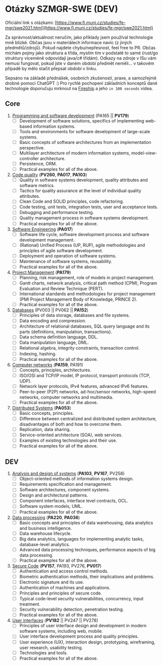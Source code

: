 # Otázky SZMGR-SWE (DEV)

Oficiální link s otázkami: [https://www.fi.muni.cz/studies/fe-mgr/swe2021.html](https://www.fi.muni.cz/studies/fe-mgr/swe2021.html)

Za správnost/aktuálnost neručím, jako příklady jsem používal technologie mně blízké. Občas jsou v materiálech informace navíc (z jiných předmětů/zdrojů). Pokud najdete chybu/nepřesnost, feel free to PR. Občas míchám pojmy jako struktura a třída, myslím tím v podstatě to samé (rust/go struktury víceméně odpovídají java/c# třídám). Odkazy na zdroje v ISu vám nemusí fungovat, pokud jste v daném období předmět neměli... v takovém případě by mělo stačit přepsat období v linku.

Sepsáno na základě přednášek, osobních zkušeností, praxe, a samozřejmě drobné pomoci ChatGPT :) Pro rychlé pochopení základních konceptů dané technologie doporučuju mrknout na [Fireship](https://www.youtube.com/@Fireship) a jeho `in 100 seconds` videa.

## Core

1. [Programming and software development](./1_programovani_a_softwarovy_vyvoj.md) (PA165 || **PV179**)
    - [ ] Development of software solutions, specifics of implementing web-based information systems.
    - [ ] Tools and environments for software development of large-scale systems.
    - [ ] Basic concepts of software architectures from an implementation perspective.
    - [ ] Multilayer architecture of modern information systems, model-view-controller architecture.
    - [ ] Persistence, ORM.
    - [ ] Practical examples for all of the above.
2. [Code quality](./2_kvalita_kodu.md) (**PV260**, **PA017**, **PA103**)
   - [ ] Quality in software systems development, quality attributes and software metrics.
   - [ ] Tactics for quality assurance at the level of individual quality attributes.
   - [ ] Clean Code and SOLID principles, code refactoring.
   - [ ] Code testing, unit tests, integration tests, user and acceptance tests.
   - [ ] Debugging and performance testing.
   - [ ] Quality management process in software systems development.
   - [ ] Practical examples for all of the above.
3. [Software Engineering](./3_softwarove_inzenyrstvi.md) (**PA017**)
   - [ ] Software life cycle, software development process and software development management.
   - [ ] (Rational) Unified Process (UP, RUP), agile methodologies and principles of agile software development.
   - [ ] Deployment and operation of software systems.
   - [ ] Maintenance of software systems, reusability.
   - [ ] Practical examples for all of the above.
4. [Project Management](./4_projektove_rizeni.md) (**PA179**)
   - [ ] Planning, risk management, role of models in project management.
   - [ ] Gantt charts, network analysis, critical path method (CPM), Program Evaluation and Review Technique (PERT).
   - [ ] International standards and methodologies for project management (PMI Project Management Body of Knowledge, PRINCE 2).
   - [ ] Practical examples for all of the above.
5. [Databases](./5_databaze.md) (PV003 || PV062 || **PA152**)
   - [ ] Principles of data storage, databases and file systems.
   - [ ] Data encoding and compression.
   - [ ] Architecture of relational databases, SQL query language and its parts (definitions, manipulation, transactions).
   - [ ] Data schema definition language, DDL.
   - [ ] Data manipulation language, DML.
   - [ ] Relational algebra, integrity constraints, transaction control.
   - [ ] Indexing, hashing.
   - [ ] Practical examples for all of the above.
6. [Computer networks](./6_pocitacove_site.md) (**PA159**, PA191)
   - [ ] Concepts, principles, architectures.
   - [ ] ISO/OSI and TCP/IP model, IP protocol, transport protocols (TCP, UDP).
   - [ ] Network layer protocols, IPv4 features, advanced IPv6 features.
   - [ ] Peer-to-peer (P2P) networks, ad-hoc/sensor networks, high-speed networks, computer networks and multimedia.
   - [ ] Practical examples for all of the above.
7. [Distributed Systems](./7_distribuovane_systemy.md) (**PA053**)
   - [ ] Basic concepts, principles.
   - [ ] Difference between centralized and distributed system architecture, disadvantages of both and how to overcome them.
   - [ ] Replication, data sharing.
   - [ ] Service-oriented architecture (SOA), web services.
   - [ ] Examples of existing technologies and their use.
   - [ ] Practical examples for all of the above.

## DEV


1. [Analysis and design of systems](./dev_1_analyza_a_navrh.md) (**PA103**, **PV167**, PV258)
   - [ ] Object-oriented methods of information systems design.
   - [ ] Requirements specification and management.
   - [ ] Software architectures, component systems.
   - [ ] Design and architectural patterns.
   - [ ] Component interfaces, interface level contracts, OCL.
   - [ ] Software system models, UML.
   - [ ] Practical examples for all of the above.
2. [Data processing](./dev_2_zpracovani_dat.md) (**PA220**, **PA036**)
   - [ ] Basic concepts and principles of data warehousing, data analytics and business intelligence.
   - [ ] Data warehouse lifecycle.
   - [ ] Big data analytics, languages for implementing analytic tasks, database-level analytics.
   - [ ] Advanced data processing techniques, performance aspects of big data processing.
   - [ ] Practical examples for all of the above.
3. [Secure Code](./dev_3_bezpecny_kod.md) (**PV157**, PA193, PV276, **PV017**)
   - [ ] Authentication and access control methods.
   - [ ] Biometric authentication methods, their implications and problems.
   - [ ] Electronic signature and its use.
   - [ ] Authentication of machines and applications.
   - [ ] Principles and principles of secure code.
   - [ ] Typical code-level security vulnerabilities, concurrency, input treatment.
   - [ ] Security vulnerability detection, penetration testing.
   - [ ] Practical examples for all of the above.
4. [User interfaces](./dev_4_uzivatelska_rozhrani.md) (**PV182** || PV247 || PV278)
   - [ ] Principles of user interface design and development in modern software systems, including web, mobile.
   - [ ] User interface development process and quality principles.
   - [ ] User experience (UX), interaction design, prototyping, wireframing, user research, usability testing.
   - [ ] Technologies and tools.
   - [ ] Practical examples for all of the above.
